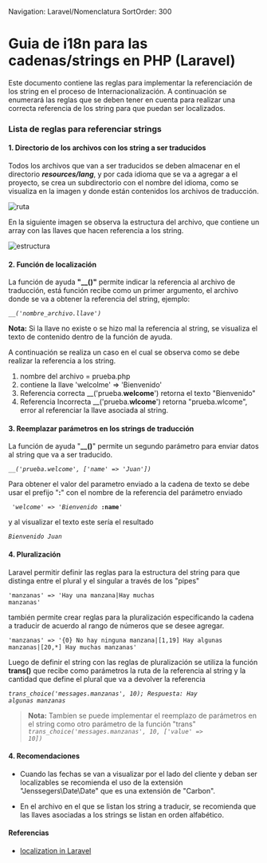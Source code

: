 Navigation: Laravel/Nomenclatura
SortOrder: 300

# Guia de i18n para las cadenas/strings en PHP (Laravel)

Este documento contiene las reglas para implementar la referenciación de los string en el proceso de Internacionalización. A continuación se enumerará las reglas que se deben tener en cuenta para realizar una correcta referencia de los string para que puedan ser localizados.


### Lista de reglas para referenciar strings

#### 1. Directorio de los archivos con los string a ser traducidos

Todos los archivos que van a ser traducidos se deben almacenar en el directorio **_resources/lang_**, y por cada idioma que se va a agregar a el proyecto, se crea un subdirectorio con el nombre del idioma, como se visualiza en la imagen y donde están contenidos los archivos de traducción. 

![ruta](/i18n/ruta-archivos.png)

En la siguiente imagen se observa la estructura del archivo, que contiene un array con las llaves que hacen referencia a los string.

![estructura](/i18n/estructura.png)
    

#### 2. Función de localización   

La función de ayuda **"__()"** permite indicar la referencia al archivo de traducción, está función recibe como un primer argumento, el archivo donde se va a obtener la referencia del string, ejemplo: 

<code>*__('nombre_archivo.llave')*</code> 

**Nota:** Si la llave no existe o se hizo mal la referencia al string, se visualiza el texto 
de contenido dentro de la función de ayuda.

A continuación se realiza un caso en el cual se observa como se debe realizar la referencia a los string. 

1. nombre del archivo = prueba.php
2. contiene la llave  'welcolme' => 'Bienvenido'
3. Referencia correcta   __('prueba.**welcome**') retorna el texto "Bienvenido"
4. Referencia Incorrecta __('prueba.**wlcome**') retorna "prueba.wlcome", error al referenciar la llave asociada    al string. 


#### 3. Reemplazar parámetros en los strings de traducción

La función de ayuda "**__()**" permite un segundo parámetro para enviar datos al string que va a ser traducido.

<code>*__('prueba.welcome', ['name' => 'Juan'])*</code>

Para obtener el valor del parametro enviado a la cadena de texto se debe usar el prefijo "**:**" con el nombre de la referencia del parámetro enviado

<code> *'welcome' => 'Bienvenido* **:name**' </code>

y al visualizar el texto este sería el resultado
    
<code>*Bienvenido Juan*</code>

#### 4. Pluralización

Laravel permitir definir las reglas para la estructura del string para que distinga entre el plural y el singular a través de los "pipes"

<code>'manzanas' => 'Hay una manzana|Hay muchas manzanas'</code>

también permite crear reglas para la pluralización especificando la cadena a traducir de acuerdo al rango de números que se desee agregar.

<code>'manzanas' => '{0} No hay ninguna manzana|[1,19] Hay algunas manzanas|[20,*] Hay muchas manzanas'</code>

Luego de definir el string con las reglas de pluralización se utiliza la función **trans()** que recibe como parámetros la ruta de la referencia al string y la cantidad que define el plural que va a devolver la referencia

<code>*trans_choice('messages.manzanas', 10); Respuesta: Hay algunas manzanas*</code>

>**Nota:** Tambíen se puede implementar el reemplazo de parámetros en el string como otro parámetro de la función "trans"
><code>*trans_choice('messages.manzanas', 10, ['value' => 10])*</code>

#### 4. Recomendaciones

* Cuando las fechas se van a visualizar por el lado del cliente y deban ser localizables se recomienda el uso de la    extensión "Jenssegers\Date\Date" que es una extensión de "Carbon".

* En el archivo en el que se listan los string a traducir, se recomienda que las llaves asociadas a los strings se     listan en orden alfabético.

#### Referencias

* [localization in Laravel](https://laravel.com/docs/5.8/localization#retrieving-translation-strings)



